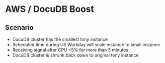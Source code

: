 # AWS / DocuDB Boost

## Scenario

- DocuDB cluster has the smallest tony instance
- Scheduled time during US Workday will scale instance to small instance
- Receiving signal after CPU <5% for more than 5 minutes
- DocuDB cluster is shrunk back down to original tony instance
